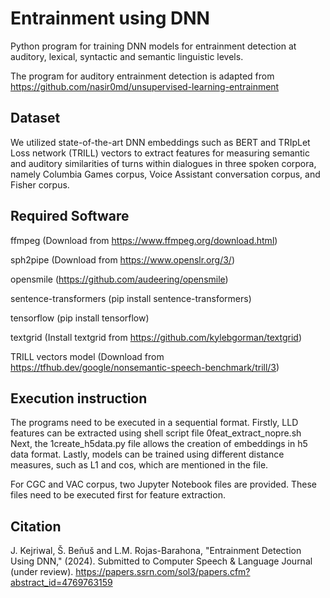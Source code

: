 # Entrainment using DNN

Python program for training DNN models for entrainment detection at auditory, lexical, syntactic and semantic linguistic levels.

The program for auditory entrainment detection is adapted from https://github.com/nasir0md/unsupervised-learning-entrainment

## Dataset

We utilized state-of-the-art DNN embeddings such as BERT and TRIpLet Loss network (TRILL) vectors to extract features for measuring semantic and auditory similarities of turns within dialogues in three spoken corpora, namely Columbia Games corpus, Voice Assistant conversation corpus, and Fisher corpus.


## Required Software

ffmpeg (Download from https://www.ffmpeg.org/download.html)

sph2pipe (Download from https://www.openslr.org/3/)

opensmile (https://github.com/audeering/opensmile)

sentence-transformers (pip install sentence-transformers)

tensorflow (pip install tensorflow)

textgrid (Install textgrid from https://github.com/kylebgorman/textgrid)

TRILL vectors model (Download from https://tfhub.dev/google/nonsemantic-speech-benchmark/trill/3)

## Execution instruction

The programs need to be executed in a sequential format. 
Firstly, LLD features can be extracted using shell script file 0feat_extract_nopre.sh
Next, the 1create_h5data.py file allows the creation of embeddings in h5 data format.
Lastly, models can be trained using different distance measures, such as L1 and cos, which are mentioned in the file.

For CGC and VAC corpus, two Jupyter Notebook files are provided. These files need to be executed first for feature extraction.

## Citation

J. Kejriwal, Š. Beňuš and L.M. Rojas-Barahona, "Entrainment Detection Using DNN," (2024). Submitted to Computer Speech & Language Journal (under review). https://papers.ssrn.com/sol3/papers.cfm?abstract_id=4769763159

